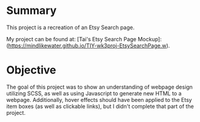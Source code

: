 # Summary

This project is a recreation of an Etsy Search page.

My project can be found at: [Tai's Etsy Search Page Mockup]: (https://mindlikewater.github.io/TIY-wk3proj-EtsySearchPage.w).

# Objective

The goal of this project was to show an understanding of webpage design utilizing SCSS, as well as using Javascript to generate new HTML to a webpage.  Additionally, hover effects should have been applied to the Etsy item boxes (as well as clickable links), but I didn't complete that part of the project.
